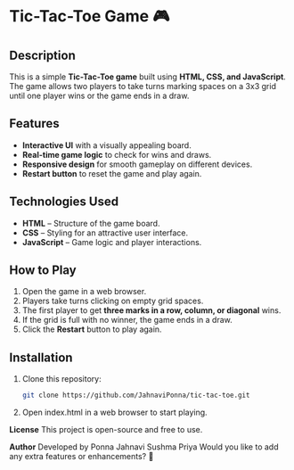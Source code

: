 # Tic-Tac-Toe Game 🎮  

## Description  
This is a simple **Tic-Tac-Toe game** built using **HTML, CSS, and JavaScript**. The game allows two players to take turns marking spaces on a 3x3 grid until one player wins or the game ends in a draw.  

## Features  
- **Interactive UI** with a visually appealing board.  
- **Real-time game logic** to check for wins and draws.  
- **Responsive design** for smooth gameplay on different devices.  
- **Restart button** to reset the game and play again.  

## Technologies Used  
- **HTML** – Structure of the game board.  
- **CSS** – Styling for an attractive user interface.  
- **JavaScript** – Game logic and player interactions.  

## How to Play  
1. Open the game in a web browser.  
2. Players take turns clicking on empty grid spaces.  
3. The first player to get **three marks in a row, column, or diagonal** wins.  
4. If the grid is full with no winner, the game ends in a draw.  
5. Click the **Restart** button to play again.  

## Installation  
1. Clone this repository:  
   ```bash
   git clone https://github.com/JahnaviPonna/tic-tac-toe.git
   ```

2. Open index.html in a web browser to start playing.

**License**
This project is open-source and free to use.

**Author**
Developed by Ponna Jahnavi Sushma Priya
Would you like to add any extra features or enhancements? 🚀
